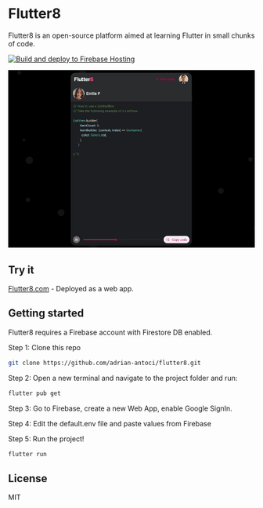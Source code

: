 # Flutter8

Flutter8 is an open-source platform aimed at learning Flutter in small chunks of code.

[![Build and deploy to Firebase Hosting](https://github.com/adrian-antoci/flutter8/actions/workflows/firebase-deploy-main.yml/badge.svg)](https://github.com/adrian-antoci/flutter8/actions/workflows/firebase-deploy-main.yml)

![](./preview.gif)

## Try it

[Flutter8.com](https:/flutter8.com) - Deployed as a web app.

## Getting started

Flutter8 requires a Firebase account with Firestore DB enabled.

Step 1: Clone this repo

```sh
git clone https://github.com/adrian-antoci/flutter8.git
```

Step 2: Open a new terminal and navigate to the project folder and run:

```sh
flutter pub get
```

Step 3: Go to Firebase, create a new Web App, enable Google SignIn.

Step 4: Edit the default.env file and paste values from Firebase

Step 5: Run the project!

```sh
flutter run
```

## License

MIT

